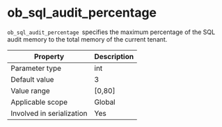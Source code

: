 ob_sql_audit_percentage
============================================
<!-- # docslug#/oceanbase-database/oceanbase-database/V4.0.0/ob_sql_audit_percentage-1-2-3-4 -->
`ob_sql_audit_percentage `specifies the maximum percentage of the SQL audit memory to the total memory of the current tenant.


| **Property** | **Description** |
|---------|-----------|
| Parameter type | int |
| Default value | 3 |
| Value range | [0,80] |
| Applicable scope | Global |
| Involved in serialization | Yes |


